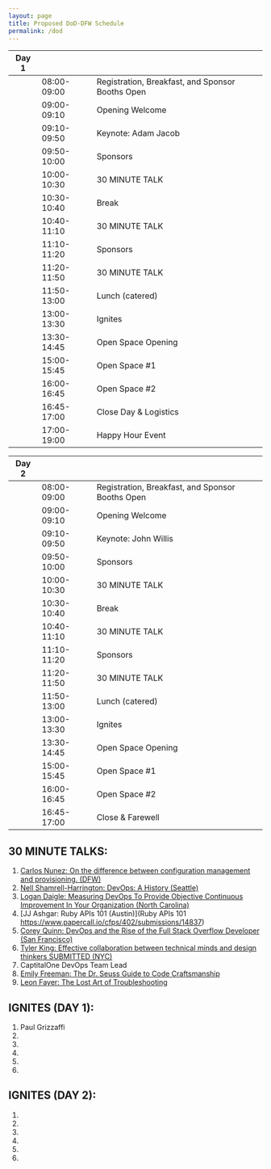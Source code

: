 ```yaml
---
layout: page
title: Proposed DoD-DFW Schedule
permalink: /dod
---
```

| Day 1 | | |
|-|-|-|  
|       | 08:00-09:00 | Registration, Breakfast, and Sponsor Booths Open |
|       | 09:00-09:10 | Opening Welcome |
|       | 09:10-09:50 | Keynote: Adam Jacob |
|       | 09:50-10:00 | Sponsors |
|       | 10:00-10:30 | 30 MINUTE TALK |
|       | 10:30-10:40 | Break |
|       | 10:40-11:10 | 30 MINUTE TALK |
|       | 11:10-11:20 | Sponsors |
|       | 11:20-11:50 | 30 MINUTE TALK |
|       | 11:50-13:00 | Lunch (catered) |
|       | 13:00-13:30 | Ignites |
|       | 13:30-14:45 | Open Space Opening |
|       | 15:00-15:45 | Open Space #1 |
|       | 16:00-16:45 | Open Space #2 |
|       | 16:45-17:00 | Close Day & Logistics |
|       | 17:00-19:00 | Happy Hour Event |

| Day 2 | | |
|-|-|-|  
|       | 08:00-09:00 | Registration, Breakfast, and Sponsor Booths Open |
|       | 09:00-09:10 | Opening Welcome |
|       | 09:10-09:50 | Keynote: John Willis |
|       | 09:50-10:00 | Sponsors |
|       | 10:00-10:30 | 30 MINUTE TALK |
|       | 10:30-10:40 | Break |
|       | 10:40-11:10 | 30 MINUTE TALK |
|       | 11:10-11:20 | Sponsors |
|       | 11:20-11:50 | 30 MINUTE TALK |
|       | 11:50-13:00 | Lunch (catered) |
|       | 13:00-13:30 | Ignites |
|       | 13:30-14:45 | Open Space Opening |
|       | 15:00-15:45 | Open Space #1 |
|       | 16:00-16:45 | Open Space #2 |
|       | 16:45-17:00 | Close & Farewell |

## 30 MINUTE TALKS:
1. [Carlos Nunez: On the difference between configuration management and provisioning. (DFW)](https://www.papercall.io/cfps/402/submissions/16381)
2. [Nell Shamrell-Harrington: DevOps: A History (Seattle)](https://www.papercall.io/cfps/402/submissions/15354)
3. [Logan Daigle: Measuring DevOps To Provide Objective Continuous Improvement In Your Organization (North Carolina)](https://www.papercall.io/cfps/402/submissions/18461)
4. [JJ Ashgar: Ruby APIs 101 (Austin)](Ruby APIs 101 https://www.papercall.io/cfps/402/submissions/14837)
5. [Corey Quinn: DevOps and the Rise of the Full Stack Overflow Developer (San Francisco)](https://www.papercall.io/cfps/402/submissions/17935)
6. [Tyler King: Effective collaboration between technical minds and design thinkers SUBMITTED (NYC)](https://www.papercall.io/cfps/402/submissions/18306)
7. CaptitalOne DevOps Team Lead
8. [Emily Freeman: The Dr. Seuss Guide to Code Craftsmanship](https://www.papercall.io/cfps/402/submissions/19912)
9. [Leon Fayer: The Lost Art of Troubleshooting](https://www.papercall.io/cfps/402/submissions/19012)

## IGNITES (DAY 1):
1. Paul Grizzaffi
2. 
3. 
4. 
5. 
6. 

## IGNITES (DAY 2):
1. 
2. 
3. 
4. 
5. 
6. 
